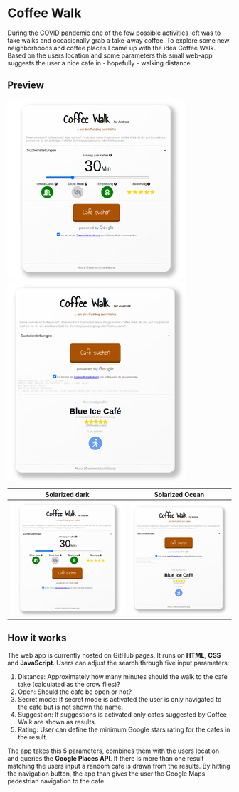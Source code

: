 # Coffee Walk

During the COVID pandemic one of the few possible activities left was to take walks and occasionally grab a take-away coffee. To explore some new neighborhoods and coffee places I came up with the idea Coffee Walk. Based on the users location and some parameters this small web-app suggests the user a nice cafe in - hopefully - walking distance.

## Preview

<p style="float='left'; vertical-align='top'">
  <img src="./img/coffeewalk-home-screenshot.png" alt="drawing" width="400"/>
  <img src="./img/coffeewalk-results-screenshot.png" alt="drawing" width="400"/>
</p>

Solarized dark             |  Solarized Ocean
:-------------------------:|:-------------------------:
![](./img/coffeewalk-home-screenshot.png)  |  ![](./img/coffeewalk-results-screenshot.png)

## How it works

The web app is currently hosted on GitHub pages. It runs on **HTML**, **CSS** and **JavaScript**. Users can adjust the search through five input parameters:

1. Distance: Approximately how many minutes should the walk to the cafe take (calculated as the crow flies)?
2. Open: Should the cafe be open or not?
3. Secret mode: If secret mode is activated the user is only navigated to the cafe but is not shown the name.
4. Suggestion: If suggestions is activated only cafes suggested by Coffee Walk are shown as results.
5. Rating: User can define the minimum Google stars rating for the cafes in the result.

The app takes this 5 parameters, combines them with the users location and queries the **Google Places API**. If there is more than one result matching the users input a random cafe is drawn from the results. By hitting the navigation button, the app than gives the user the Google Maps pedestrian navigation to the cafe.
